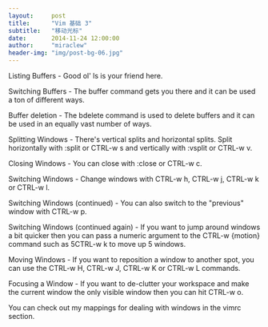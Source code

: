 ```yaml
---
layout:     post
title:      "Vim 基础 3"
subtitle:   "移动光标"
date:       2014-11-24 12:00:00
author:     "miraclew"
header-img: "img/post-bg-06.jpg"
---
```



<p>
    Listing Buffers - Good ol' ls is your friend here.

Switching Buffers - The buffer command gets you there and it can be used a ton of different ways.

Buffer deletion - The bdelete command is used to delete buffers and it can be used in an equally vast number of ways.


</p>

<p>
    Splitting Windows - There's vertical splits and horizontal splits. Split horizontally with :split or CTRL-w s and vertically with :vsplit or CTRL-w v.

Closing Windows - You can close with :close or CTRL-w c.

Switching Windows - Change windows with CTRL-w h, CTRL-w j, CTRL-w k or CTRL-w l.

Switching Windows (continued) - You can also switch to the "previous" window with CTRL-w p.

Switching Windows (continued again) - If you want to jump around windows a bit quicker then you can pass a numeric argument to the CTRL-w {motion} command such as 5CTRL-w k to move up 5 windows.

Moving Windows - If you want to reposition a window to another spot, you can use the CTRL-w H, CTRL-w J, CTRL-w K or CTRL-w L commands.

Focusing a Window - If you want to de-clutter your workspace and make the current window the only visible window then you can hit CTRL-w o.

You can check out my mappings for dealing with windows in the vimrc section.
</p>